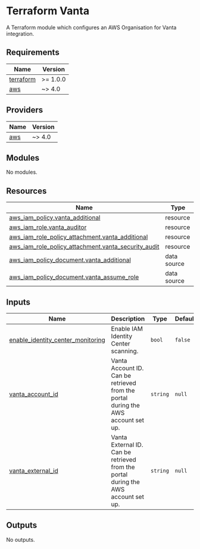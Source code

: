 # Terraform Vanta

A Terraform module which configures an AWS Organisation for Vanta integration.

<!-- BEGIN_TF_DOCS -->
## Requirements

| Name | Version |
|------|---------|
| <a name="requirement_terraform"></a> [terraform](#requirement\_terraform) | >= 1.0.0 |
| <a name="requirement_aws"></a> [aws](#requirement\_aws) | ~> 4.0 |

## Providers

| Name | Version |
|------|---------|
| <a name="provider_aws"></a> [aws](#provider\_aws) | ~> 4.0 |

## Modules

No modules.

## Resources

| Name | Type |
|------|------|
| [aws_iam_policy.vanta_additional](https://registry.terraform.io/providers/hashicorp/aws/latest/docs/resources/iam_policy) | resource |
| [aws_iam_role.vanta_auditor](https://registry.terraform.io/providers/hashicorp/aws/latest/docs/resources/iam_role) | resource |
| [aws_iam_role_policy_attachment.vanta_additional](https://registry.terraform.io/providers/hashicorp/aws/latest/docs/resources/iam_role_policy_attachment) | resource |
| [aws_iam_role_policy_attachment.vanta_security_audit](https://registry.terraform.io/providers/hashicorp/aws/latest/docs/resources/iam_role_policy_attachment) | resource |
| [aws_iam_policy_document.vanta_additional](https://registry.terraform.io/providers/hashicorp/aws/latest/docs/data-sources/iam_policy_document) | data source |
| [aws_iam_policy_document.vanta_assume_role](https://registry.terraform.io/providers/hashicorp/aws/latest/docs/data-sources/iam_policy_document) | data source |

## Inputs

| Name | Description | Type | Default | Required |
|------|-------------|------|---------|:--------:|
| <a name="input_enable_identity_center_monitoring"></a> [enable\_identity\_center\_monitoring](#input\_enable\_identity\_center\_monitoring) | Enable IAM Identity Center scanning. | `bool` | `false` | no |
| <a name="input_vanta_account_id"></a> [vanta\_account\_id](#input\_vanta\_account\_id) | Vanta Account ID. Can be retrieved from the portal during the AWS account set up. | `string` | `null` | no |
| <a name="input_vanta_external_id"></a> [vanta\_external\_id](#input\_vanta\_external\_id) | Vanta External ID. Can be retrieved from the portal during the AWS account set up. | `string` | `null` | no |

## Outputs

No outputs.
<!-- END_TF_DOCS -->
